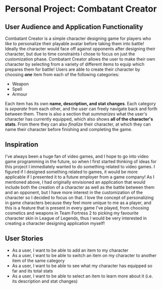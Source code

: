 # Personal Project: Combatant Creator

## User Audience and Application Functionality

Combatant Creator is a simple character designing game for players who like to personalize their playable avatar
before taking them into battle! Ideally the character would face off against opponents after designing their character, 
but due to time constraints I chose to focus on just the customization phase.
Combatant Creator allows the user to make their own character by selecting from a variety of different items to
equip which prepares them for battle! Users are able to create their character by choosing ***one*** item from each of
the following categories:

- Weapon
- Spell
- Armour

Each item has its own **name, description, and stat changes**.
Each category is *separate* from each other, and the user can freely navigate back and forth between them.
There is also a section that *summarizes* what the user's character has currently equipped, which also shows **all of 
the character's stats**. From there they can also *finalize* their character, at which they can name their character 
before finishing and completing the game.

## Inspiration

I've always been a huge fan of video games, and I hope to go into video game programming in the future, so 
when I first started thinking of ideas for this project I immediately wanted to do something related to video games.
I figured if I designed something related to games, it would be more applicable if I presented it to a future employer
from a game company! As I mentioned above, I had originally envisioned an application that would include both the
creation of a character as well as the battle between them and an opponent, but I have more interest in the 
customization of the character so I decided to focus on that. 
I love the concept of personalizing in game characters because they feel more unique to me as a player, and this is a 
feature that is present in every game I've played, from choosing cosmetics and weapons in Team Fortress 2 
to picking my favourite character skin in League of Legends, thus I would be very interested in creating a
character designing application myself!

## User Stories

- As a user, I want to be able to add an item to my character
- As a user, I want to be able to switch an item on my character to another item of the same category
- As a user, I want to be able to see what my character has equipped so far and its total stats
- As a user, I want to be able to select an item to learn more about it (i.e. its description and stat changes)
